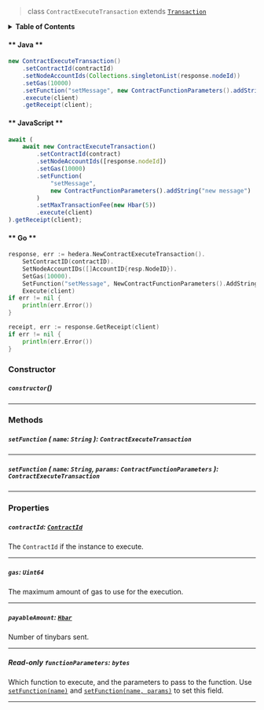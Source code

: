 > class `ContractExecuteTransaction` extends [`Transaction`](reference/core/Transaction.md)

<details>
<summary><b>Table of Contents</b></summary>

| Item | Java | JavaScript | Go
| - | - | - | - |
| [`contractId`](#contractid-contractid) | ✅ | ✅ | ✅
| [`gas`](#gas-uint64) | ✅ | ✅ | ✅
| [`payableAmount`](#payableamount-hbar) | ✅ | ✅ | ✅
| [`functionParameters`](#read-only-functionparameters-bytes) | ✅ | ✅ | ✅
</details>

<!-- tabs:start -->

#### ** Java **

```java
new ContractExecuteTransaction()
    .setContractId(contractId)
    .setNodeAccountIds(Collections.singletonList(response.nodeId))
    .setGas(10000)
    .setFunction("setMessage", new ContractFunctionParameters().addString("new message"))
    .execute(client)
    .getReceipt(client);
```

#### ** JavaScript **

```js
await (
    await new ContractExecuteTransaction()
        .setContractId(contract)
        .setNodeAccountIds([response.nodeId])
        .setGas(10000)
        .setFunction(
            "setMessage",
            new ContractFunctionParameters().addString("new message")
        )
        .setMaxTransactionFee(new Hbar(5))
        .execute(client)
).getReceipt(client);
```

#### ** Go **

```go
response, err := hedera.NewContractExecuteTransaction().
    SetContractID(contractID).
    SetNodeAccountIDs([]AccountID{resp.NodeID}).
    SetGas(10000).
    SetFunction("setMessage", NewContractFunctionParameters().AddString("new message")).
	Execute(client)
if err != nil {
    println(err.Error())
}

receipt, err := response.GetReceipt(client)
if err != nil {
    println(err.Error())
}
```

<!-- tabs:end -->

### Constructor

##### `constructor`()

---

### Methods

##### `setFunction` ( `name`: `String` ): `ContractExecuteTransaction`

---

##### `setFunction` ( `name`: `String`, `params`: `ContractFunctionParameters` ): `ContractExecuteTransaction`

---

### Properties

##### `contractId`: [`ContractId`](reference/contract/ContractId.md)

The `ContractId` if the instance to execute.

---

##### `gas`: `Uint64`

The maximum amount of gas to use for the execution.

---

##### `payableAmount`: [`Hbar`](reference/Hbar.md)

Number of tinybars sent.

---

##### **Read-only** `functionParameters`: `bytes`

Which function to execute, and the parameters to pass to the function. Use 
[`setFunction(name)`](#setfunction-name-string-contractcallquery) and
[`setFunction(name, params)`](#setfunction-name-string-params-contractfunctionparameters-contractcallquery) 
to set this field.


---
